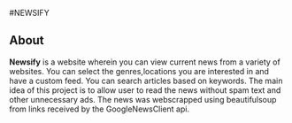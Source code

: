 #NEWSIFY
## About
**Newsify** is a website wherein you can view current news from a variety of websites. You can select the genres,locations you are interested in and have a custom feed. 
You can search articles based on keywords. The main idea of this project is to allow user to read the news without spam text and other unnecessary ads.
The news was webscrapped using beautifulsoup from links received by the GoogleNewsClient api.
